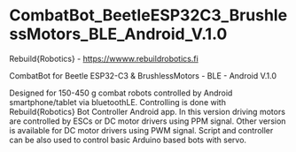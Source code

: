 # CombatBot_BeetleESP32C3_BrushlessMotors_BLE_Android_V.1.0

Rebuild{Robotics} - https://wwww.rebuildrobotics.fi

CombatBot for Beetle ESP32-C3 & BrushlessMotors - BLE - Android V.1.0

Designed for 150-450 g combat robots controlled by Android smartphone/tablet via bluetoothLE. Controlling is done with Rebuild{Robotics} Bot Controller Android app.
In this version driving motors are controlled by ESCs or DC motor drivers using PPM signal. Other version is available for DC motor drivers using PWM signal.
Script and controller can be also used to control basic Arduino based bots with servo.
